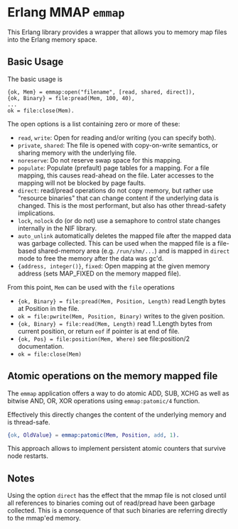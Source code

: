 # Erlang MMAP `emmap`

This Erlang library provides a wrapper that allows you to memory map files into the Erlang memory space.  


## Basic Usage

The basic usage is

    {ok, Mem} = emmap:open("filename", [read, shared, direct]),
    {ok, Binary} = file:pread(Mem, 100, 40),
    ...
    ok = file:close(Mem).

The open options is a list containing zero or more of these:

- `read`, `write`: Open for reading and/or writing (you can specify both).
- `private`, `shared`: The file is opened with copy-on-write semantics, or sharing memory with the underlying file.
- `noreserve`: Do not reserve swap space for this mapping.
- `populate`: Populate (prefault) page tables for a mapping.  For a file mapping, this causes read-ahead on the file.  Later accesses to the mapping will not be blocked by page faults.
- `direct`: read/pread operations do not copy memory, but rather use "resource binaries" that can change content if the underlying data is changed.  This is the most performant, but also has other thread-safety implications.
- `lock`, `nolock` do (or do not) use a semaphore to control state changes internally in the NIF library.  
- `auto_unlink` automatically deletes the mapped file after the mapped data was garbage collected. This can be used when the mapped file is a file-based shared-memory area (e.g. `/run/shm/...`) and is mapped in `direct` mode to free the memory after the data was gc'd.
- `{address, integer()}`, `fixed`: Open mapping at the given memory address (sets MAP_FIXED on the memory mapped file).

From this point, `Mem` can be used with the `file` operations

- `{ok, Binary} = file:pread(Mem, Position, Length)` read Length bytes at Position in the file.
- `ok = file:pwrite(Mem, Position, Binary)` writes to the given position. 
- `{ok, Binary} = file:read(Mem, Length)` read 1..Length bytes from current position, or return `eof` if pointer is at end of file.
- `{ok, Pos} = file:position(Mem, Where)` see file:position/2 documentation.
- `ok = file:close(Mem)`

## Atomic operations on the memory mapped file

The `emmap` application offers a way to do atomic ADD, SUB, XCHG as well as bitwise AND, OR, XOR operations using `emmap:patomic/4` function.

Effectively this directly changes the content of the underlying memory and is thread-safe.

```erlang
{ok, OldValue} = emmap:patomic(Mem, Position, add, 1).
```
This approach allows to implement persistent atomic counters that survive node restarts.

## Notes

Using the option `direct` has the effect that the mmap file is not closed until all references to binaries coming out of read/pread have been garbage collected.  This is a consequence of that such binaries are referring directly to the mmap'ed memory.  

